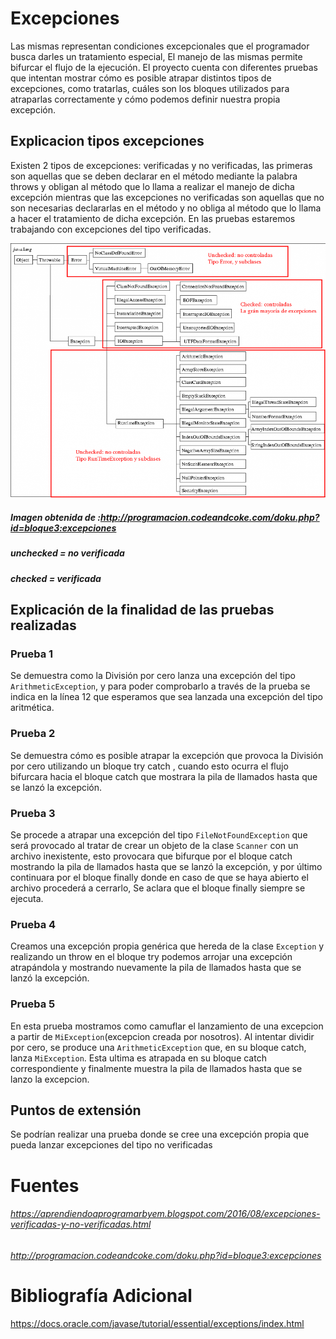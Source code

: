 # Excepciones
Las mismas representan condiciones excepcionales que el programador busca darles un tratamiento especial, El manejo de las mismas permite bifurcar el flujo de la ejecución.
El proyecto cuenta con diferentes pruebas que intentan mostrar cómo es posible atrapar distintos tipos de excepciones, como tratarlas, cuáles son los bloques utilizados para atraparlas correctamente y cómo podemos definir nuestra propia excepción.

## Explicacion tipos excepciones
Existen 2 tipos de excepciones: verificadas y no verificadas, las primeras son aquellas que se deben declarar en el método mediante la palabra throws y obligan al método que lo llama a realizar el manejo de dicha excepción mientras que las excepciones no verificadas son aquellas que no son necesarias declararlas en el método y no obliga al método que lo llama a hacer el tratamiento de dicha excepción. En las pruebas estaremos trabajando con excepciones del tipo verificadas.

![](jerarquiaexcepciones.png)
##### Imagen obtenida de :http://programacion.codeandcoke.com/doku.php?id=bloque3:excepciones

##### unchecked = no verificada
##### checked = verificada

 
## Explicación de la finalidad de las pruebas realizadas

### Prueba 1
Se demuestra como la División por cero lanza una excepción del tipo `ArithmeticException`, y para poder comprobarlo a través de la prueba se indica en la línea 12 que esperamos que sea lanzada una excepción del tipo aritmética.

### Prueba 2
Se demuestra cómo es posible atrapar la excepción que provoca la División por cero utilizando un bloque try catch , cuando esto ocurra el flujo bifurcara hacia el bloque catch que mostrara la pila de llamados hasta que se lanzó la excepción.

### Prueba 3
Se procede a atrapar una excepción del tipo `FileNotFoundException` que será provocado al tratar de crear un objeto de la clase `Scanner` con un archivo inexistente, esto provocara que bifurque por el bloque catch mostrando la pila de llamados hasta que se lanzó la excepción, y por último continuara por el bloque finally donde en caso de que se haya abierto el archivo procederá a cerrarlo, Se aclara que el bloque finally siempre se ejecuta.

### Prueba 4
Creamos una excepción propia genérica que hereda de la clase `Exception` y realizando un throw en el bloque try podemos arrojar una excepción atrapándola y mostrando nuevamente la pila de llamados hasta que se lanzó la excepción.

### Prueba 5
En esta prueba mostramos como camuflar el lanzamiento de una excepcion a partir de `MiException`(excepcion creada por nosotros). Al intentar dividir por cero, se produce una `ArithmeticException` que, en su bloque catch, lanza `MiException`. Esta ultima es atrapada en su bloque catch correspondiente y finalmente muestra la pila de llamados hasta que se lanzo la excepcion.
## Puntos de extensión 
Se podrían realizar una prueba donde se cree una excepción propia que pueda lanzar excepciones del tipo no verificadas 

# Fuentes
###### https://aprendiendoaprogramarbyem.blogspot.com/2016/08/excepciones-verificadas-y-no-verificadas.html
###### http://programacion.codeandcoke.com/doku.php?id=bloque3:excepciones

# Bibliografía Adicional
https://docs.oracle.com/javase/tutorial/essential/exceptions/index.html
